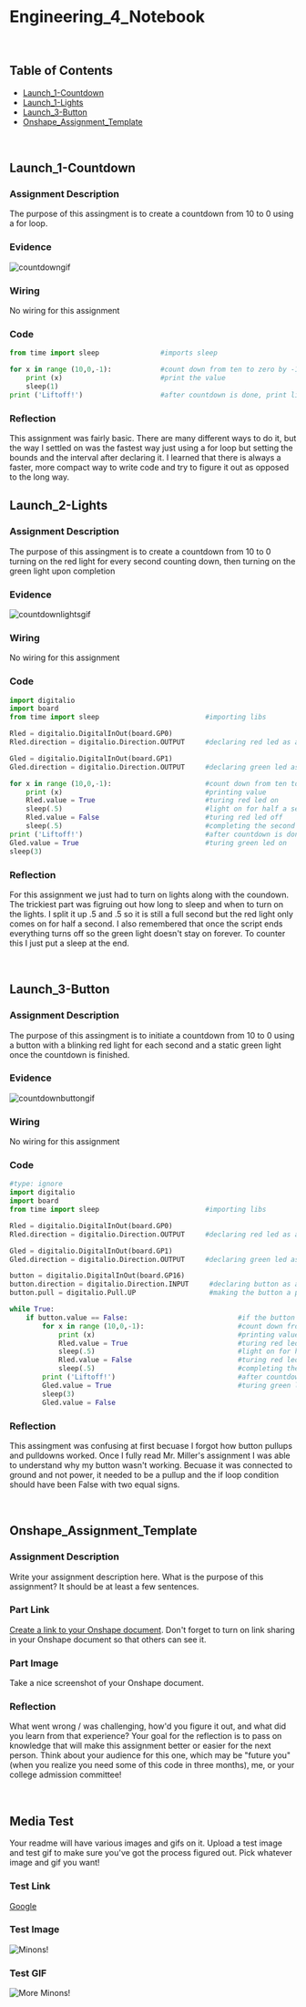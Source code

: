 # Engineering_4_Notebook

&nbsp;

## Table of Contents
* [Launch_1-Countdown](#launch_1-countdown)
* [Launch_1-Lights](#launch_2-lights)
* [Launch_3-Button](#launch_3-button)
* [Onshape_Assignment_Template](#onshape_assignment_template)

&nbsp;

## Launch_1-Countdown

### Assignment Description

The purpose of this assingment is to create a countdown from 10 to 0 using a for loop. 

### Evidence 

![countdowngif](images/countdown.gif)

### Wiring

No wiring for this assignment

### Code

``` python
from time import sleep               #imports sleep

for x in range (10,0,-1):            #count down from ten to zero by -1s
    print (x)                        #print the value
    sleep(1)
print ('Liftoff!')                   #after countdown is done, print liftoff
```

### Reflection

This assignment was fairly basic. There are many different ways to do it, but the way I settled on was the fastest way just using a for loop but setting the bounds and the interval after declaring it. I learned that there is always a faster, more compact way to write code and try to figure it out as opposed to the long way.


## Launch_2-Lights

### Assignment Description

The purpose of this assingment is to create a countdown from 10 to 0 turning on the red light for every second counting down, then turning on the green light upon completion  

### Evidence 

![countdownlightsgif](images/countdowlights.gif)

### Wiring

No wiring for this assignment

### Code

``` python
import digitalio
import board
from time import sleep                          #importing libs

Rled = digitalio.DigitalInOut(board.GP0)
Rled.direction = digitalio.Direction.OUTPUT     #declaring red led as an output in pin 0

Gled = digitalio.DigitalInOut(board.GP1)
Gled.direction = digitalio.Direction.OUTPUT     #declaring green led as an output in pin 1

for x in range (10,0,-1):                       #count down from ten to zero by -1s
    print (x)                                   #printing value
    Rled.value = True                           #turing red led on
    sleep(.5)                                   #light on for half a second
    Rled.value = False                          #turing red led off
    sleep(.5)                                   #completing the second
print ('Liftoff!')                              #after countdown is done, print liftoff
Gled.value = True                               #turing green led on
sleep(3)

```

### Reflection

For this assignment we just had to turn on lights along with the coundown. The trickiest part was figruing out how long to sleep and when to turn on the lights. I split it up .5 and .5 so it is still a full second but the red light only comes on for half a second. I also remembered that once the script ends everything turns off so the green light doesn't stay on forever. To counter this I just put a sleep at the end. 

&nbsp;

## Launch_3-Button

### Assignment Description

The purpose of this assingment is to initiate a countdown from 10 to 0 using a button with a blinking red light for each second and a static green light once the countdown is finished. 

### Evidence 

![countdownbuttongif](images/countdownbutton.gif)

### Wiring

No wiring for this assignment

### Code

``` python
#type: ignore
import digitalio
import board
from time import sleep                          #importing libs

Rled = digitalio.DigitalInOut(board.GP0)
Rled.direction = digitalio.Direction.OUTPUT     #declaring red led as an output in pin 0

Gled = digitalio.DigitalInOut(board.GP1)
Gled.direction = digitalio.Direction.OUTPUT     #declaring green led as an output in pin 1

button = digitalio.DigitalInOut(board.GP16)
button.direction = digitalio.Direction.INPUT     #declaring button as an input in pin 16
button.pull = digitalio.Pull.UP                  #making the button a pull down

while True:
    if button.value == False:                           #if the button is pressed, do:
        for x in range (10,0,-1):                       #count down from ten to zero by -1s
            print (x)                                   #printing value
            Rled.value = True                           #turing red led on
            sleep(.5)                                   #light on for half a second
            Rled.value = False                          #turing red led off
            sleep(.5)                                   #completing the second
        print ('Liftoff!')                              #after countdown is done, print liftoff
        Gled.value = True                               #turing green led on
        sleep(3)
        Gled.value = False
```

### Reflection

This assingment was confusing at first becuase I forgot how button pullups and pulldowns worked. Once I fully read Mr. Miller's assignment I was able to understand why my button wasn't working. Becuase it was connected to ground and not power, it needed to be a pullup and the if loop condition should have been False with two equal signs. 

&nbsp;

## Onshape_Assignment_Template

### Assignment Description

Write your assignment description here. What is the purpose of this assignment? It should be at least a few sentences.

### Part Link 

[Create a link to your Onshape document](https://cvilleschools.onshape.com/documents/003e413cee57f7ccccaa15c2/w/ea71050bb283bf3bf088c96c/e/c85ae532263d3b551e1795d0?renderMode=0&uiState=62d9b9d7883c4f335ec42021). Don't forget to turn on link sharing in your Onshape document so that others can see it. 

### Part Image

Take a nice screenshot of your Onshape document. 

### Reflection

What went wrong / was challenging, how'd you figure it out, and what did you learn from that experience? Your goal for the reflection is to pass on knowledge that will make this assignment better or easier for the next person. Think about your audience for this one, which may be "future you" (when you realize you need some of this code in three months), me, or your college admission committee!

&nbsp;

## Media Test

Your readme will have various images and gifs on it. Upload a test image and test gif to make sure you've got the process figured out. Pick whatever image and gif you want!

### Test Link
[Google](https://en.wikipedia.org/wiki/Minions:_The_Rise_of_Gru?scrlybrkr=e146fde2)      
### Test Image
![Minons!](images/minons.png)
### Test GIF
![More Minons!](images/minions.gif)
